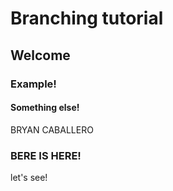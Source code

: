 # Branching tutorial
## Welcome


### Example!

#### Something else!
BRYAN CABALLERO

### BERE IS HERE!
let's see!